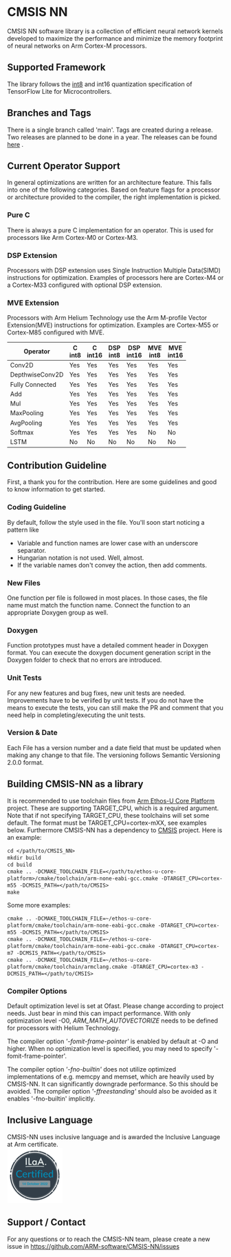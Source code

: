# CMSIS NN
CMSIS NN software library is a collection of efficient neural network kernels developed to maximize the
performance and minimize the memory footprint of neural networks on Arm Cortex-M processors.

## Supported Framework
The library follows the [int8](https://www.tensorflow.org/lite/performance/quantization_spec) and int16 quantization specification of TensorFlow Lite for Microcontrollers.

## Branches and Tags
There is a single branch called 'main'. 
Tags are created during a release. Two releases are planned to be done in a year. The releases can be found
[here](https://github.com/ARM-software/CMSIS-NN/releases) .

## Current Operator Support
In general optimizations are written for an architecture feature. This falls into one of the following categories.
Based on feature flags for a processor or architecture provided to the compiler, the right implementation is picked.
### Pure C
 There is always a pure C implementation for an operator. This is used for processors like Arm Cortex-M0 or Cortex-M3.
### DSP Extension
Processors with DSP extension uses Single Instruction Multiple Data(SIMD) instructions for optimization. Examples of 
processors here are Cortex-M4 or a Cortex-M33 configured with optional DSP extension. 

### MVE Extension
Processors with Arm Helium Technology use the Arm M-profile Vector Extension(MVE) instructions for optimization.
Examples are Cortex-M55 or Cortex-M85 configured with MVE.

 
| Operator        |   C <br> int8 |C<br>int16 | DSP<br>int8 |DSP<br>int16 | MVE<br>int8 |MVE<br>int16
|-----------------|--------|------------------|---------------|-------|-------------|-------|
| Conv2D          | Yes    | Yes              | Yes           | Yes   | Yes         | Yes   |
| DepthwiseConv2D | Yes    | Yes              | Yes           | Yes   | Yes         | Yes   |
| Fully Connected | Yes    | Yes              | Yes           | Yes   | Yes         | Yes   |
| Add             | Yes    | Yes              | Yes           | Yes   | Yes         | Yes   |
| Mul             | Yes    | Yes              | Yes           | Yes   | Yes         | Yes   |
| MaxPooling      | Yes    | Yes              | Yes           | Yes   | Yes         | Yes   |
| AvgPooling      | Yes    | Yes              | Yes           | Yes   | Yes         | Yes   |
| Softmax         | Yes    | Yes              | Yes           | Yes   | No          | No   |
| LSTM            | No     | No               | No            | No    | No          | No   |


## Contribution Guideline
First, a thank you for the contribution. Here are some guidelines and good to know information to get started.

### Coding Guideline
By default, follow the style used in the file. You'll soon start noticing a pattern like
* Variable and function names are lower case with an underscore separator.
* Hungarian notation is not used. Well, almost.
* If the variable names don't convey the action, then add comments.

### New Files
One function per file is followed in most places. In those cases, the file name must match the function name. Connect
the function to an appropriate Doxygen group as well.

### Doxygen
Function prototypes must have a detailed comment header in Doxygen format. You can execute the doxygen document generation
script in the Doxygen folder to check that no errors are introduced.

### Unit Tests
For any new features and bug fixes, new unit tests are needed. Improvements have to be veriifed by unit tests. If you do
not have the means to execute the tests, you can still make the PR and comment that you need help in completing/executing
the unit tests.

### Version & Date
Each File has a version number and a date field that must be updated when making any change to that file. The versioning
follows Semantic Versioning 2.0.0 format. 

## Building CMSIS-NN as a library
It is recommended to use toolchain files from [Arm Ethos-U Core Platform](https://review.mlplatform.org/admin/repos/ml/ethos-u/ethos-u-core-platform) project. These are supporting TARGET_CPU, which is a required argument. Note that if not specifying TARGET_CPU, these toolchains will set some default. The format must be TARGET_CPU=cortex-mXX, see examples below.
Furthermore CMSIS-NN has a dependency to [CMSIS](https://github.com/ARM-software/CMSIS_5) project.
Here is an example:

```
cd </path/to/CMSIS_NN>
mkdir build
cd build
cmake .. -DCMAKE_TOOLCHAIN_FILE=</path/to/ethos-u-core-platform>/cmake/toolchain/arm-none-eabi-gcc.cmake -DTARGET_CPU=cortex-m55 -DCMSIS_PATH=</path/to/CMSIS>
make
```

Some more examples:

```
cmake .. -DCMAKE_TOOLCHAIN_FILE=~/ethos-u-core-platform/cmake/toolchain/arm-none-eabi-gcc.cmake -DTARGET_CPU=cortex-m55 -DCMSIS_PATH=</path/to/CMSIS>
cmake .. -DCMAKE_TOOLCHAIN_FILE=~/ethos-u-core-platform/cmake/toolchain/arm-none-eabi-gcc.cmake -DTARGET_CPU=cortex-m7 -DCMSIS_PATH=</path/to/CMSIS>
cmake .. -DCMAKE_TOOLCHAIN_FILE=~/ethos-u-core-platform/cmake/toolchain/armclang.cmake -DTARGET_CPU=cortex-m3 -DCMSIS_PATH=</path/to/CMSIS>
```

### Compiler Options
Default optimization level is set at Ofast. Please change according to project needs. Just bear in mind this can impact
performance. With only optimization level -O0, *ARM_MATH_AUTOVECTORIZE* needs to be defined for processors with Helium 
Technology.

The compiler option *'-fomit-frame-pointer'* is enabled by default at -O and higher. When no optimization level is specified,
you may need to specify '-fomit-frame-pointer'.

The compiler option *'-fno-builtin'* does not utilize optimized implementations of e.g. memcpy and memset, which are heavily used by CMSIS-NN. It can significantly downgrade performance. So this should be avoided. The compiler option *'-ffreestanding'* should also be avoided as it enables '-fno-builtin' implicitly.

## Inclusive Language
CMSIS-NN uses inclusive language and is awarded the Inclusive Language at Arm certificate.<br>
![image](/DoxyGen/images/CMSIS_NN_ILaA_Mark_128.png)
## Support / Contact

For any questions or to reach the CMSIS-NN team, please create a new issue in https://github.com/ARM-software/CMSIS-NN/issues